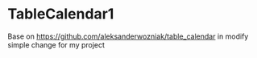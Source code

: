 # TableCalendar1

Base on https://github.com/aleksanderwozniak/table_calendar in modify simple change for my project
